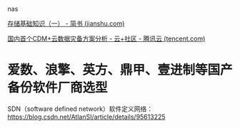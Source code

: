 nas


[存储基础知识（一） - 简书 (jianshu.com)](https://www.jianshu.com/p/3e16e62c83a7)


[国内首个CDM+云数据灾备方案分析 - 云+社区 - 腾讯云 (tencent.com)](https://cloud.tencent.com/developer/article/1443649)



# 爱数、浪擎、英方、鼎甲、壹进制等国产备份软件厂商选型

SDN（software defined network）软件定义网络：https://blog.csdn.net/AtlanSI/article/details/95613225
